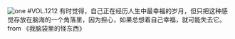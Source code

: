 ![one](http://image.wufazhuce.com/Fl6eU46OavCkvTIO7MPQBUG4fiki)
#VOL.1212
有时觉得，自己正在经历人生中最幸福的岁月，但只把这种感觉存放在脑海的一个角落里，因为担心，如果总想着自己幸福，就可能失去它。 from 《我脑袋里的怪东西》